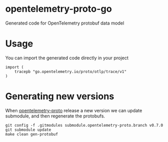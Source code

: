 # opentelemetry-proto-go
Generated code for OpenTelemetry protobuf data model

# Usage
You can import the generated code directly in your project
```
import (
	tracepb "go.opentelemetry.io/proto/otlp/trace/v1"
)
```

# Generating new versions
When [opentelemetry-proto](https://github.com/open-telemetry/opentelemetry-proto) release a new version we can update submodule, and then regenerate the protobufs.
```
git config -f .gitmodules submodule.opentelemetry-proto.branch v0.7.0
git submodule update
make clean gen-protobuf
```